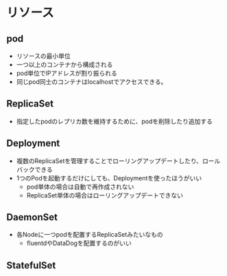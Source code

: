 # リソース

## pod
* リソースの最小単位
* 一つ以上のコンテナから構成される
* pod単位でIPアドレスが割り振られる
* 同じpod同士のコンテナはlocalhostでアクセスできる。

## ReplicaSet
* 指定したpodのレプリカ数を維持するために、podを削除したり追加する

## Deployment
* 複数のReplicaSetを管理することでローリングアップデートしたり、ロールバックできる
* 1つのPodを起動するだけにしても、Deploymentを使ったほうがいい
  * pod単体の場合は自動で再作成されない
  * ReplicaSet単体の場合はローリングアップデートできない

## DaemonSet
* 各Nodeに一つpodを配置するReplicaSetみたいなもの
  * fluentdやDataDogを配置するのがいい

## StatefulSet